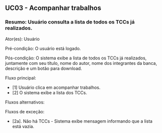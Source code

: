 ## UC03 - Acompanhar trabalhos

### Resumo: Usuário consulta a lista de todos os TCCs já realizados.

Ator(es): Usuário

Pré-condição: O usuário está logado.

Pós-condição: O sistema exibe a lista de todos os TCCs já realizados, juntamente com seu título, nome do autor, nome dos integrantes da banca, descrição e um botão para download.

Fluxo principal: 
- [1] Usuário clica em acompanhar trabalhos.
- [2] O sistema exibe a lista dos TCCs.

Fluxos alternativos:

Fluxos de exceção:
- [2a]. Não há TCCs - Sistema exibe mensagem informando que a lista está vazia.
